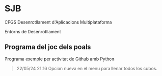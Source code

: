 # SJB

CFGS Desenrotllament d'Aplicacions Multiplataforma

Entorns de Desenrotllament

## Programa del joc dels poals

Programa exemple per activitat de Github amb Python
> 22/05/24 21:16 Opcion nueva en el menu para llenar todos los cubos.
